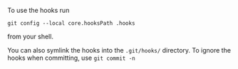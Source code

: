To use the hooks run

    git config --local core.hooksPath .hooks

from your shell.

You can also symlink the hooks into the `.git/hooks/` directory. To
ignore the hooks when committing, use `git commit -n`
